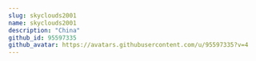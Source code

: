 ```yaml
---
slug: skyclouds2001
name: skyclouds2001
description: "China"
github_id: 95597335
github_avatar: https://avatars.githubusercontent.com/u/95597335?v=4
---
```


